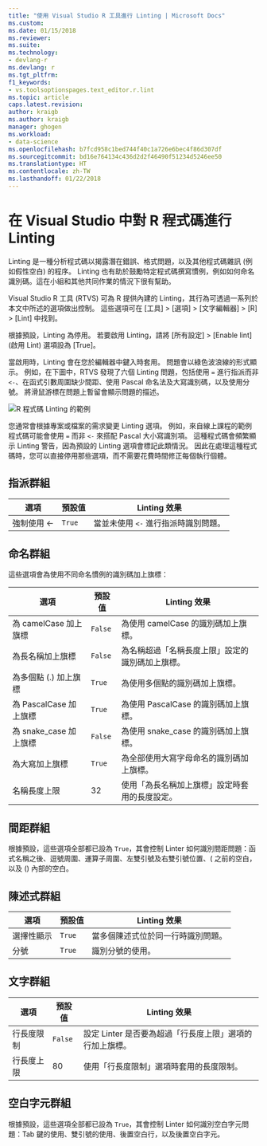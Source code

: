 ```yaml
---
title: "使用 Visual Studio R 工具進行 Linting | Microsoft Docs"
ms.custom: 
ms.date: 01/15/2018
ms.reviewer: 
ms.suite: 
ms.technology:
- devlang-r
ms.devlang: r
ms.tgt_pltfrm: 
f1_keywords:
- vs.toolsoptionspages.text_editor.r.lint
ms.topic: article
caps.latest.revision: 
author: kraigb
ms.author: kraigb
manager: ghogen
ms.workload:
- data-science
ms.openlocfilehash: b7fcd958c1bed744f40c1a726e6bec4f86d307df
ms.sourcegitcommit: bd16e764134c436d2d2f46490f51234d5246ee50
ms.translationtype: HT
ms.contentlocale: zh-TW
ms.lasthandoff: 01/22/2018
---
```

# <a name="linting-r-code-in-visual-studio"></a>在 Visual Studio 中對 R 程式碼進行 Linting

Linting 是一種分析程式碼以揭露潛在錯誤、格式問題，以及其他程式碼雜訊 (例如假性空白) 的程序。 Linting 也有助於鼓勵特定程式碼撰寫慣例，例如如何命名識別碼。這在小組和其他共同作業的情況下很有幫助。

Visual Studio R 工具 (RTVS) 可為 R 提供內建的 Linting，其行為可透過一系列於本文中所述的選項做出控制。 這些選項可在 [工具] > [選項] > [文字編輯器] > [R] > [Lint] 中找到。

根據預設，Linting 為停用。 若要啟用 Linting，請將 [所有設定] > [Enable lint] (啟用 Lint) 選項設為 [True]。

當啟用時，Linting 會在您於編輯器中鍵入時套用。 問題會以綠色波浪線的形式顯示。 例如，在下圖中，RTVS 發現了六個 Linting 問題，包括使用 `=` 進行指派而非 `<-`、在函式引數周圍缺少間距、使用 Pascal 命名法及大寫識別碼，以及使用分號。 將滑鼠游標在問題上暫留會顯示問題的描述。

![R 程式碼 Linting 的範例](media/linting-01.png)

您通常會根據專案或檔案的需求變更 Linting 選項。 例如，來自線上課程的範例程式碼可能會使用 `=` 而非 `<-` 來搭配 Pascal 大小寫識別項。 這種程式碼會頻繁顯示 Linting 警告，因為預設的 Linting 選項會標記此類情況。 因此在處理這種程式碼時，您可以直接停用那些選項，而不需要花費時間修正每個執行個體。

## <a name="assignment-group"></a>指派群組

| 選項 | 預設值 | Linting 效果 |
| --- | --- | --- |
| 強制使用 \<- | `True` | 當並未使用 `<-` 進行指派時識別問題。 |

## <a name="naming-group"></a>命名群組

這些選項會為使用不同命名慣例的識別碼加上旗標：

| 選項 | 預設值 | Linting 效果 |
| --- | --- | --- |
| 為 camelCase 加上旗標 | `False` | 為使用 camelCase 的識別碼加上旗標。 |
| 為長名稱加上旗標 | `False` | 為名稱超過「名稱長度上限」設定的識別碼加上旗標。 |
| 為多個點 (.) 加上旗標 | `True` | 為使用多個點的識別碼加上旗標。 |
| 為 PascalCase 加上旗標 | `True` | 為使用 PascalCase 的識別碼加上旗標。 |
| 為 snake_case 加上旗標 | `False` | 為使用 snake_case 的識別碼加上旗標。 |
| 為大寫加上旗標 | `True` | 為全部使用大寫字母命名的識別碼加上旗標。 |
| 名稱長度上限 | 32 | 使用「為長名稱加上旗標」設定時套用的長度設定。 |

## <a name="spacing-group"></a>間距群組

根據預設，這些選項全部都已設為 `True`，其會控制 Linter 如何識別間距問題：函式名稱之後、逗號周圍、運算子周圍、左雙引號及右雙引號位置、( 之前的空白，以及 () 內部的空白。

## <a name="statements-group"></a>陳述式群組

| 選項 | 預設值 | Linting 效果 |
| --- | --- | --- |
| 選擇性顯示 | `True` | 當多個陳述式位於同一行時識別問題。 |
| 分號 | `True` | 識別分號的使用。 |

## <a name="text-group"></a>文字群組

| 選項 | 預設值 | Linting 效果 |
| --- | --- | --- |
| 行長度限制 | `False` | 設定 Linter 是否要為超過「行長度上限」選項的行加上旗標。 |
| 行長度上限 | 80 | 使用「行長度限制」選項時套用的長度限制。 |

## <a name="whitespace-group"></a>空白字元群組

根據預設，這些選項全部都已設為 `True`，其會控制 Linter 如何識別空白字元問題：Tab 鍵的使用、雙引號的使用、後置空白行，以及後置空白字元。